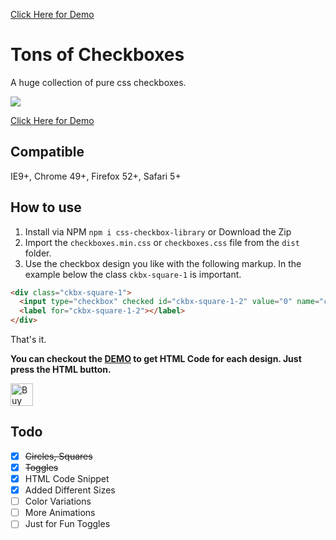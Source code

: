 <a href="https://hunzaboy.github.io/CSS-Checkbox-Library/">Click Here for Demo</a>

# Tons of Checkboxes
A huge collection of pure css checkboxes.

<img src="https://hunzaboy.github.io/CSS-Checkbox-Library/screen.png">

<a href="https://hunzaboy.github.io/CSS-Checkbox-Library/">Click Here for Demo</a>

## Compatible
IE9+, Chrome 49+, Firefox 52+, Safari 5+

## How to use
1. Install via NPM  `npm i css-checkbox-library` or Download the Zip
2. Import the `checkboxes.min.css` or `checkboxes.css` file from the `dist` folder.
3. Use the checkbox design you like with the following markup. In the example below the class `ckbx-square-1` is important.

```HTML
<div class="ckbx-square-1">
  <input type="checkbox" checked id="ckbx-square-1-2" value="0" name="ckbx-square-1">
  <label for="ckbx-square-1-2"></label>
</div>
```

That's it. 

<strong>You can checkout the <a href="https://hunzaboy.github.io/CSS-Checkbox-Library/">DEMO</a> to get HTML Code for each design. Just press the HTML button.</strong>

<a href='https://ko-fi.com/W7W112WHD' target='_blank'><img height='36' style='border:0px;height:36px;' src='https://az743702.vo.msecnd.net/cdn/kofi1.png?v=2' border='0' alt='Buy Me a Coffee at ko-fi.com' /></a>

## Todo

- [x] ~~Circles, Squares~~
- [x] ~~Toggles~~
- [x] HTML Code Snippet
- [x] Added Different Sizes
- [ ] Color Variations
- [ ] More Animations
- [ ] Just for Fun Toggles
